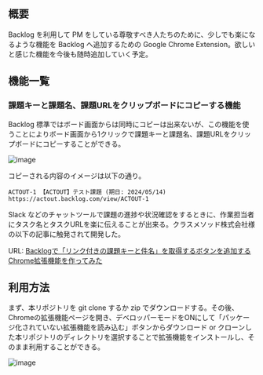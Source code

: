 ## 概要

Backlog を利用して PM をしている尊敬すべき人たちのために、少しでも楽になるような機能を Backlog へ追加するための Google Chrome Extension。欲しいと感じた機能を今後も随時追加していく予定。

## 機能一覧

### 課題キーと課題名、課題URLをクリップボードにコピーする機能

Backlog 標準ではボード画面からは同時にコピーは出来ないが、この機能を使うことによりボード画面から1クリックで課題キーと課題名、課題URLをクリップボードにコピーすることができる。

![image](https://i.gyazo.com/ef2e7da96a722ddd187485c2a6bf1069.gif)

コピーされる内容のイメージは以下の通り。

```
ACTOUT-1 【ACTOUT】テスト課題 (期日: 2024/05/14)
https://actout.backlog.com/view/ACTOUT-1
```

Slack などのチャットツールで課題の進捗や状況確認をするときに、作業担当者にタスク名とタスクURLを楽に伝えることが出来る。クラスメソッド株式会社様の以下の記事に触発されて開発した。

URL: [Backlogで「リンク付きの課題キーと件名」を取得するボタンを追加するChrome拡張機能を作ってみた](https://dev.classmethod.jp/articles/backlog-copy-link-chrome-extension/)

## 利用方法

まず、本リポジトリを git clone するか zip でダウンロードする。その後、Chromeの拡張機能ページを開き、デベロッパーモードをONにして「パッケージ化されていない拡張機能を読み込む」ボタンからダウンロード or クローンした本リポジトリのディレクトリを選択することで拡張機能をインストールし、そのまま利用することができる。

![image](https://i.gyazo.com/1d02a8071c6b39bc269eaa16d37054ab.png)
